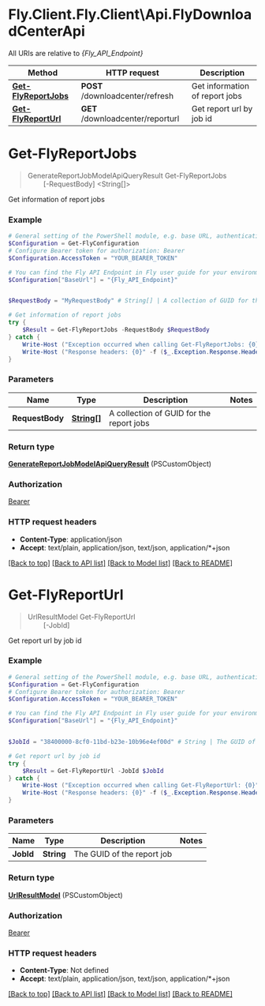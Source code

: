 # Fly.Client.Fly.Client\Api.FlyDownloadCenterApi

All URIs are relative to *{Fly_API_Endpoint}*

Method | HTTP request | Description
------------- | ------------- | -------------
[**Get-FlyReportJobs**](FlyDownloadCenterApi.md#Get-FlyReportJobs) | **POST** /downloadcenter/refresh | Get information of report jobs
[**Get-FlyReportUrl**](FlyDownloadCenterApi.md#Get-FlyReportUrl) | **GET** /downloadcenter/reporturl | Get report url by job id


<a name="Get-FlyReportJobs"></a>
# **Get-FlyReportJobs**
> GenerateReportJobModelApiQueryResult Get-FlyReportJobs<br>
> &nbsp;&nbsp;&nbsp;&nbsp;&nbsp;&nbsp;&nbsp;&nbsp;[-RequestBody] <String[]><br>

Get information of report jobs

### Example
```powershell
# General setting of the PowerShell module, e.g. base URL, authentication, etc
$Configuration = Get-FlyConfiguration
# Configure Bearer token for authorization: Bearer
$Configuration.AccessToken = "YOUR_BEARER_TOKEN"

# You can find the Fly API Endpoint in Fly user guide for your environment.
$Configuration["BaseUrl"] = "{Fly_API_Endpoint}"


$RequestBody = "MyRequestBody" # String[] | A collection of GUID for the report jobs

# Get information of report jobs
try {
    $Result = Get-FlyReportJobs -RequestBody $RequestBody
} catch {
    Write-Host ("Exception occurred when calling Get-FlyReportJobs: {0}" -f ($_.ErrorDetails | ConvertFrom-Json))
    Write-Host ("Response headers: {0}" -f ($_.Exception.Response.Headers | ConvertTo-Json))
}
```

### Parameters

Name | Type | Description  | Notes
------------- | ------------- | ------------- | -------------
 **RequestBody** | [**String[]**](String.md)| A collection of GUID for the report jobs | 

### Return type

[**GenerateReportJobModelApiQueryResult**](GenerateReportJobModelApiQueryResult.md) (PSCustomObject)

### Authorization

[Bearer](../README.md#Bearer)

### HTTP request headers

 - **Content-Type**: application/json
 - **Accept**: text/plain, application/json, text/json, application/*+json

[[Back to top]](#) [[Back to API list]](../README.md#documentation-for-api-endpoints) [[Back to Model list]](../README.md#documentation-for-models) [[Back to README]](../README.md)

<a name="Get-FlyReportUrl"></a>
# **Get-FlyReportUrl**
> UrlResultModel Get-FlyReportUrl<br>
> &nbsp;&nbsp;&nbsp;&nbsp;&nbsp;&nbsp;&nbsp;&nbsp;[-JobId] <String><br>

Get report url by job id

### Example
```powershell
# General setting of the PowerShell module, e.g. base URL, authentication, etc
$Configuration = Get-FlyConfiguration
# Configure Bearer token for authorization: Bearer
$Configuration.AccessToken = "YOUR_BEARER_TOKEN"

# You can find the Fly API Endpoint in Fly user guide for your environment.
$Configuration["BaseUrl"] = "{Fly_API_Endpoint}"


$JobId = "38400000-8cf0-11bd-b23e-10b96e4ef00d" # String | The GUID of the report job

# Get report url by job id
try {
    $Result = Get-FlyReportUrl -JobId $JobId
} catch {
    Write-Host ("Exception occurred when calling Get-FlyReportUrl: {0}" -f ($_.ErrorDetails | ConvertFrom-Json))
    Write-Host ("Response headers: {0}" -f ($_.Exception.Response.Headers | ConvertTo-Json))
}
```

### Parameters

Name | Type | Description  | Notes
------------- | ------------- | ------------- | -------------
 **JobId** | **String**| The GUID of the report job | 

### Return type

[**UrlResultModel**](UrlResultModel.md) (PSCustomObject)

### Authorization

[Bearer](../README.md#Bearer)

### HTTP request headers

 - **Content-Type**: Not defined
 - **Accept**: text/plain, application/json, text/json, application/*+json

[[Back to top]](#) [[Back to API list]](../README.md#documentation-for-api-endpoints) [[Back to Model list]](../README.md#documentation-for-models) [[Back to README]](../README.md)

